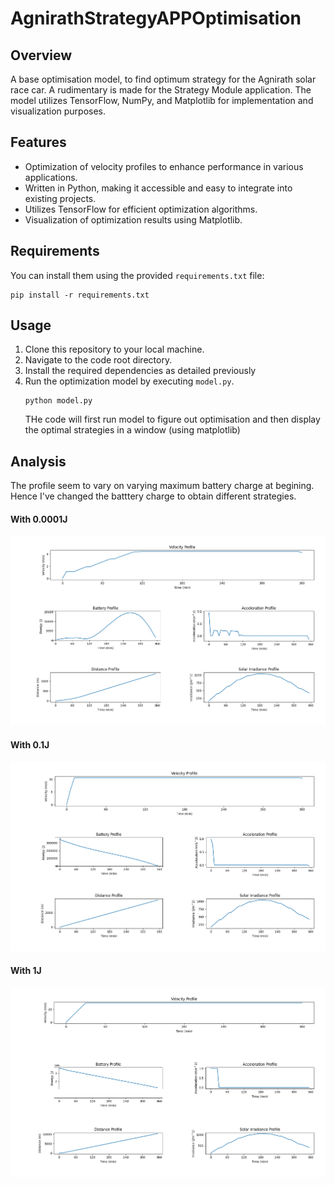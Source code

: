 # AgnirathStrategyAPPOptimisation

## Overview
A base optimisation model, to find optimum strategy for the Agnirath solar race car. A rudimentary is made for the Strategy Module application. The model utilizes TensorFlow, NumPy, and Matplotlib for implementation and visualization purposes. 

## Features
- Optimization of velocity profiles to enhance performance in various applications.
- Written in Python, making it accessible and easy to integrate into existing projects.
- Utilizes TensorFlow for efficient optimization algorithms.
- Visualization of optimization results using Matplotlib.

## Requirements
You can install them using the provided `requirements.txt` file:
```
pip install -r requirements.txt
```

## Usage
1. Clone this repository to your local machine.
2. Navigate to the code root directory.
3. Install the required dependencies as detailed previously
4. Run the optimization model by executing `model.py`.
   ```
   python model.py
   ```
   THe code will first run model to figure out optimisation and then display the optimal strategies in a window (using matplotlib)

## Analysis
The profile seem to vary on varying maximum battery charge at begining. Hence I've changed the batttery charge to obtain different strategies.

#### With 0.0001J
![0.0001J](/assets/0.0001.png)

#### With 0.1J
![0.1J](/assets/0.1.png)

#### With 1J
![1J](/assets/1.png)